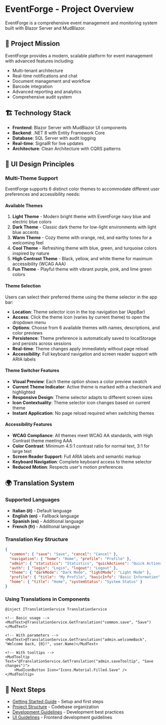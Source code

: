 # EventForge - Project Overview

EventForge is a comprehensive event management and monitoring system built with Blazor Server and MudBlazor.

## 🎯 Project Mission

EventForge provides a modern, scalable platform for event management with advanced features including:
- Multi-tenant architecture
- Real-time notifications and chat
- Document management and workflow
- Barcode integration
- Advanced reporting and analytics
- Comprehensive audit system

## 🏗️ Technology Stack

- **Frontend**: Blazor Server with MudBlazor UI components
- **Backend**: .NET 8 with Entity Framework Core
- **Database**: SQL Server with audit logging
- **Real-time**: SignalR for live updates
- **Architecture**: Clean Architecture with CQRS patterns

## 🎨 UI Design Principles

### Multi-Theme Support

EventForge supports 6 distinct color themes to accommodate different user preferences and accessibility needs:

#### Available Themes

1. **Light Theme** - Modern bright theme with EventForge navy blue and electric blue colors
2. **Dark Theme** - Classic dark theme for low-light environments with light blue accents
3. **Warm Theme** - Cozy theme with orange, red, and earthy tones for a welcoming feel
4. **Cool Theme** - Refreshing theme with blue, green, and turquoise colors inspired by nature
5. **High Contrast Theme** - Black, yellow, and white theme for maximum accessibility (WCAG AAA)
6. **Fun Theme** - Playful theme with vibrant purple, pink, and lime green colors

#### Theme Selection

Users can select their preferred theme using the theme selector in the app bar:
- **Location**: Theme selector icon in the top navigation bar (AppBar)
- **Access**: Click the theme icon (varies by current theme) to open the dropdown menu
- **Options**: Choose from 6 available themes with names, descriptions, and color previews
- **Persistence**: Theme preference is automatically saved to localStorage and persists across sessions
- **Real-time**: Theme changes apply immediately without page reload
- **Accessibility**: Full keyboard navigation and screen reader support with ARIA labels

#### Theme Switcher Features

- **Visual Preview**: Each theme option shows a color preview swatch
- **Current Theme Indicator**: Active theme is marked with a checkmark and highlighted
- **Responsive Design**: Theme selector adapts to different screen sizes
- **Icon Contextuality**: Theme selector icon changes based on current theme
- **Instant Application**: No page reload required when switching themes

#### Accessibility Features

- **WCAG Compliance**: All themes meet WCAG AA standards, with High Contrast theme meeting AAA
- **Color Contrast**: Minimum 4.5:1 contrast ratio for normal text, 3:1 for large text
- **Screen Reader Support**: Full ARIA labels and semantic markup
- **Keyboard Navigation**: Complete keyboard access to theme selector
- **Reduced Motion**: Respects user's motion preferences

## 🌍 Translation System

### Supported Languages
- **Italian (it)** - Default language
- **English (en)** - Fallback language
- **Spanish (es)** - Additional language
- **French (fr)** - Additional language

### Translation Key Structure
```json
{
  "common": { "save": "Save", "cancel": "Cancel" },
  "navigation": { "home": "Home", "profile": "Profile" },
  "admin": { "statistics": "Statistics", "quickActions": "Quick Actions" },
  "auth": { "login": "Login", "logout": "Logout" },
  "theme": { "darkMode": "Dark Mode", "lightMode": "Light Mode" },
  "profile": { "title": "My Profile", "basicInfo": "Basic Information" },
  "home": { "title": "Home", "systemStatus": "System Status" }
}
```

### Using Translations in Components
```razor
@inject ITranslationService TranslationService

<!-- Basic usage -->
<MudText>@TranslationService.GetTranslation("common.save", "Save")</MudText>

<!-- With parameters -->
<MudText>@TranslationService.GetTranslation("admin.welcomeBack", "Welcome back, {0}!", user.Name)</MudText>

<!-- With tooltips -->
<MudTooltip Text="@TranslationService.GetTranslation("admin.saveTooltip", "Save changes")">
    <MudIconButton Icon="Icons.Material.Filled.Save" />
</MudTooltip>
```

## 📖 Next Steps

- [Getting Started Guide](./getting-started.md) - Setup and first steps
- [Project Structure](./project-structure.md) - Codebase organization
- [Development Guidelines](../backend/development-guidelines.md) - Development best practices
- [UI Guidelines](../frontend/ui-guidelines.md) - Frontend development guidelines